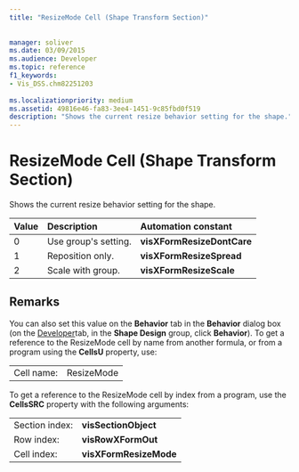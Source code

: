 ```yaml
---
title: "ResizeMode Cell (Shape Transform Section)"
 
 
manager: soliver
ms.date: 03/09/2015
ms.audience: Developer
ms.topic: reference
f1_keywords:
- Vis_DSS.chm82251203
 
ms.localizationpriority: medium
ms.assetid: 49816e46-fa83-3ee4-1451-9c85fbd0f519
description: "Shows the current resize behavior setting for the shape."
---
```


# ResizeMode Cell (Shape Transform Section)

Shows the current resize behavior setting for the shape.
  
|**Value**|**Description**|**Automation constant**|
|:-----|:-----|:-----|
|0  <br/> |Use group's setting.  <br/> |**visXFormResizeDontCare** <br/> |
|1  <br/> |Reposition only.  <br/> |**visXFormResizeSpread** <br/> |
|2  <br/> |Scale with group.  <br/> |**visXFormResizeScale** <br/> |
   
## Remarks

You can also set this value on the **Behavior** tab in the **Behavior** dialog box (on the [Developer](run-in-developer-mode-display-the-developer-tab.md)tab, in the **Shape Design** group, click **Behavior**). To get a reference to the ResizeMode cell by name from another formula, or from a program using the **CellsU** property, use: 
  
|||
|:-----|:-----|
|Cell name:  <br/> |ResizeMode  <br/> |
   
To get a reference to the ResizeMode cell by index from a program, use the **CellsSRC** property with the following arguments: 
  
|||
|:-----|:-----|
|Section index:  <br/> |**visSectionObject** <br/> |
|Row index:  <br/> |**visRowXFormOut** <br/> |
|Cell index:  <br/> |**visXFormResizeMode** <br/> |
   

